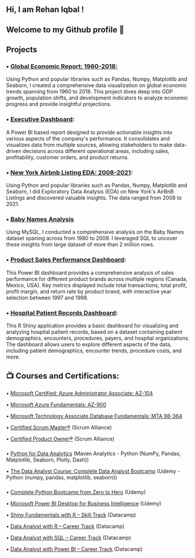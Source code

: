 ## Hi, I am Rehan Iqbal ! 

## Welcome to my Github profile 👋


## Projects

### • [Global Economic Report: 1960-2018:](https://github.com/Rehaniqbal19/EconomicReport/)
Using Python and popular libraries such as Pandas, Numpy, Matplotlib and Seaborn, I created a comprehensive data visualization on global economic trends spanning from 1960 to 2018. This project dives deep into GDP growth, population shifts, and development indicators to analyze economic progress and provide insightful projections.


### • [Executive Dashboard](https://github.com/Rehaniqbal19/Executive-Detailed-Report/tree/main): 
A Power BI based report designed to provide actionable insights into various aspects of the company's performance. It consolidates and visualizes data from multiple sources, allowing stakeholders to make data-driven decisions across different operational areas, including sales, profitability, customer orders, and product returns.


### • [New York Airbnb Listing EDA: 2008-2021](https://github.com/Rehaniqbal19/NewYork-Airbnb-Listing): 
Using Python and popular libraries such as Pandas, Numpy, Matplotlib and Seaborn, I did Exploratory Data Analysis (EDA) on New York's AirBnB Listings and discovered valuable insights. The data ranged from 2008 to 2021.

### • [Baby Names Analysis ](https://github.com/Rehaniqbal19/BabyName_SQL)
Using MySQL, I conducted a comprehensive analysis on the Baby Names dataset spaning across from 1980 to 2009. I leveraged SQL to uncover these insights from large dataset of more than 2 million rows.

### • [Product Sales Performance Dashboard](https://github.com/Rehaniqbal19/Product-Market-Analysis/blob/main/README.md): 
This Power BI dashboard provides a comprehensive analysis of sales performance for different product brands across multiple regions (Canada, Mexico, USA). Key metrics displayed include total transactions, total profit, profit margin, and return rate by product brand, with interactive year selection between 1997 and 1998.



### • [Hospital Patient Records Dashboard](https://github.com/Rehaniqbal19/Hospital-Patient-Dashboard/blob/main/README.md): 
This R Shiny application provides a basic dashboard for visualizing and analyzing hospital patient records, based on a dataset containing patient demographics, encounters, procedures, payers, and hospital organizations. The dashboard allows users to explore different aspects of the data, including patient demographics, encounter trends, procedure costs, and more.




## 📺 Courses and Certifications:

• [Microsoft Certified: Azure Administrator Associate: AZ-104](https://learn.microsoft.com/en-us/users/rehaniqbal-8477/credentials/certification/azure-administrator)

• [Microsoft Azure Fundamentals: AZ-900](https://learn.microsoft.com/en-us/users/rehaniqbal-8477/credentials/fc859fb86644273f?ref=https%3A%2F%2Fwww.linkedin.com%2F)

• [Microsoft Technology Associate Database Fundamentals: MTA 98-364](https://www.credly.com/badges/ff540ba4-d580-47e5-b770-5242ccd79bdd/linked_in_profile)

• [Certified Scrum Master®](https://bcert.me/bc/html/show-badge.html?b=qlojbvml) (Scrum Alliance)

• [Certified Product Owner®](https://bcert.me/bc/html/show-badge.html?b=cruevcah) (Scrum Alliance)

###
• [Python for Data Analytics](https://certificates.mavenanalytics.io/3a59f47b-c23b-48a9-b054-0658b88711a2#acc.zCIuA4Sh) (Maven Analytics - Python (NumPy, Pandas, Matplotlib, Seaborn, Plotly, Dash))

• [The Data Analyst Course: Complete Data Analyst Bootcamp](https://www.udemy.com/certificate/UC-74d1ef8d-0fa2-40ae-8c63-e4ace571e9e1/) (Udemy - Python (numpy, pandas, matplotlib, seaborn))

###
• [Complete Python Bootcamp from Zero to Hero](https://www.udemy.com/certificate/UC-84afd0be-d9b2-466a-b121-7d52b75be547/) (Udemy)

• [Microsoft Power BI Desktop for Business Intelligence](https://www.udemy.com/certificate/UC-72240b8d-be3e-453e-a5df-7c46e2761377/) (Udemy)

• [Shiny Fundamentals with R – Skill Track](https://www.datacamp.com/completed/statement-of-accomplishment/track/bf0f327492bb1dcc2f27f34689aa274841044794) (Datacamp)

• [Data Analyst with R – Career Track](https://www.datacamp.com/completed/statement-of-accomplishment/track/90f80672befdfe9e741fc65c3342a4e9a9cc2967) (Datacamp)

• [Data Analyst with SQL – Career Track](https://www.datacamp.com/completed/statement-of-accomplishment/track/8be7768f8612799814bd76c2109fda4bfc1a0f5e) (Datacamp)

• [Data Analyst with Power BI – Career Track](https://www.datacamp.com/completed/statement-of-accomplishment/track/c4046a13a1c3c3c73b5daf5d7c2fbc3c92c9cc6e) (Datacamp)


<!--
**Rehaniqbal19/Rehaniqbal19** is a ✨ _special_ ✨ repository because its `README.md` (this file) appears on your GitHub profile.

Here are some ideas to get you started:

- 🔭 I’m currently working on ...
- 🌱 I’m currently learning ...
- 👯 I’m looking to collaborate on ...
- 🤔 I’m looking for help with ...
- 💬 Ask me about ...
- 📫 How to reach me: ...
- 😄 Pronouns: ...
- ⚡ Fun fact: ...
-->
